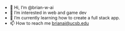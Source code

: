 - 👋 Hi, I’m @brian-w-ai
- 👀 I’m interested in web and game dev
- 🌱 I’m currently learning how to create a full stack app. 
- 📫 How to reach me brianai@ucsb.edu

<!---
brian-w-ai/brian-w-ai is a ✨ special ✨ repository because its `README.md` (this file) appears on your GitHub profile.
You can click the Preview link to take a look at your changes.
--->
